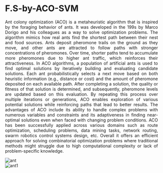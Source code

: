 # F.S-by-ACO-SVM
<div style="text-align: justify">
    
Ant colony optimization (ACO) is a metaheuristic algorithm that is inspired by the foraging behavior of ants. It was developed in the 199s by Marco Dorigo and his colleagues as a way to solve optimization problems. The algorithm mimics how real ants find the shortest path between their nest and food sources. Ants deposit pheromone trails on the ground as they move, and other ants are attracted to follow paths with stronger concentrations of pheromones. Over time, shorter paths tend to accumulate more pheromones due to higher ant traffic, which reinforces their attractiveness. In ACO algorithms, a population of artificial ants is used to find optimal solutions by iteratively building and evaluating candidate solutions. Each ant probabilistically selects a next move based on both heuristic information (e.g., distance or cost) and the amount of pheromone deposited on each available path. After completing a solution, the quality or fitness of that solution is determined, and subsequently, pheromone levels are updated based on this evaluation. By repeating this process over multiple iterations or generations, ACO enables exploration of various potential solutions while reinforcing paths that lead to better results. The advantages of ACO include its ability to handle complex problems with numerous variables and constraints and its adaptiveness in finding near-optimal solutions even when faced with changing problem conditions. ACO has been successfully applied across various domains such as route optimization, scheduling problems, data mining tasks, network routing, swarm robotics control systems design, etc. Overall it offers an efficient approach for solving combinatorial optimization problems where traditional methods might struggle due to high computational complexity or lack of problem-specific knowledge.</br></div>
![ant](https://github.com/Siamak-salimy/F.S-by-ACO-SVM/assets/34867846/9eea80d8-ac08-490f-b411-53302665e6b4) </br>
![ant1](https://github.com/Siamak-salimy/F.S-by-ACO-SVM/assets/34867846/03fdc0b9-3349-40b1-97af-cda945cc3389)

